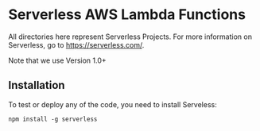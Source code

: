 
# Serverless AWS Lambda Functions

All directories here represent Serverless Projects. For more information on Serverless, go to https://serverless.com/.

Note that we use Version 1.0+

## Installation

To test or deploy any of the code, you need to install Serveless:

```
npm install -g serverless
```